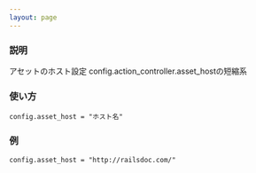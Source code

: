 ```yaml
---
layout: page
---
```

### 説明
アセットのホスト設定
 config.action_controller.asset_hostの短縮系

### 使い方
    config.asset_host = "ホスト名"

### 例
    config.asset_host = "http://railsdoc.com/"